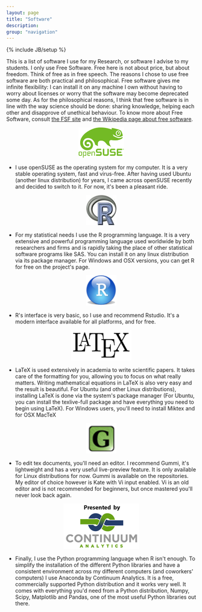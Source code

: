 ```yaml
---
layout: page
title: "Software"
description: 
group: "navigation"
---
```

{% include JB/setup %}

This is a list of software I use for my Research, or software I advise to my students. I only use Free Software. 
Free here is not about price, but about freedom. Think of free as in free speech. The reasons I chose to use free software are both 
practical and philosophical. Free software gives me infinite flexibility: I can install it on any machine I own without having to worry
about licenses or worry that the software may become deprecated some day. As for the philosophical reasons, I think that free software is in line
with the way science should be done: sharing knowledge, helping each other and disapprove of unethical behaviour.
To know more about Free Software, consult [the FSF site](http://www.fsf.org/) and [the Wikipedia page about free software](http://en.wikipedia.org/wiki/Free_software).



<div style="text-align:center;">
  <a href="http://www.opensuse.org/en/">
    <img src="/assets/images/suse.png" width="120" height="80"/></a>
</div>

*    I use openSUSE as the operating system for my computer. It is a very 
stable operating system, fast and virus-free. After having used Ubuntu (another 
linux distribution) for years, I came across openSUSE recently and decided to 
switch to it. For now, it's been a pleasant ride.

<div style="text-align:center;">
  <a href="http://www.r-project.org/">
    <img src="/assets/images/Rlogo.jpg" width="80" height="80"/></a>
</div>

*    For my statistical needs I use the R programming language. It is a very 
extensive and powerful programming language used worldwide by both researchers 
and firms and is rapidly taking the place of other statistical software programs like SAS. 
You can install it on any linux distribution via its package manager. For Windows and OSX versions, you can get R for 
free on the project's page.

<div style="text-align:center;">
  <a href="http://rstudio.org/download/desktop">
    <img src="/assets/images/rstudio.png" width="80" height="80"/></a>
</div>

*    R's interface is very basic, so I use and recommend Rstudio. It's a modern 
interface available for all platforms, and for free.

<div style="text-align:center;">
  <a href="http://www.latex-project.org/">
    <img src="/assets/images/latex.png" width="160" height="80"/></a>
</div>

*    LaTeX is used extensively in academia to write scientific papers. 
It takes care of the formatting for you, allowing you to focus on what really 
matters. Writing mathematical equations in LaTeX is also very easy and the 
result is beautiful. For Ubuntu (and other Linux distributions), installing 
LaTeX is done via the system's package manager (For Ubuntu, you can install the 
texlive-full package and have everything you need to begin using LaTeX). For 
Windows users, you'll need to install Miktex and for OSX MacTeX

<div style="text-align:center;">
  <a href="http://dev.midnightcoding.org/projects/gummi">
    <img src="/assets/images/Gummi-logo.png" width="80" height="80"/></a>
</div>

*    To edit tex documents, you'll need an editor. I recommend Gummi, it's 
lightweight and has a very useful live-preview feature. It is only available for 
Linux distributions for now. Gummi is available on the repositories. My editor 
of choice however is Kate with Vi input enabled. Vi is an old editor and is not 
recommended for beginners, but once mastered you'll never look back again.

<div style="text-align:center;">
  <a href="https://store.continuum.io/cshop/anaconda/">
    <img src="/assets/images/continuumpb.png" width="200" height="120"/></a>
</div>

*    Finally, I use the Python programming language when R isn't enough. To 
simplify the installation of the different Python libraries and have a 
consistent environment across my different computers (and coworkers' computers) 
I use Anaconda by Continuum Analytics. It is a free, commercially supported 
Python distribution and it works very well. It comes with everything you'd need 
from a Python distribution, Numpy, Scipy, Matplotlib and Pandas, one of the 
most useful Python libraries out there.